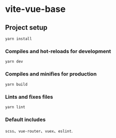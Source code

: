 # vite-vue-base

## Project setup

```
yarn install
```

### Compiles and hot-reloads for development

```
yarn dev
```

### Compiles and minifies for production

```
yarn build
```

### Lints and fixes files

```
yarn lint
```

### Default includes

`scss`、`vue-router`、`vuex`、`eslint`.
